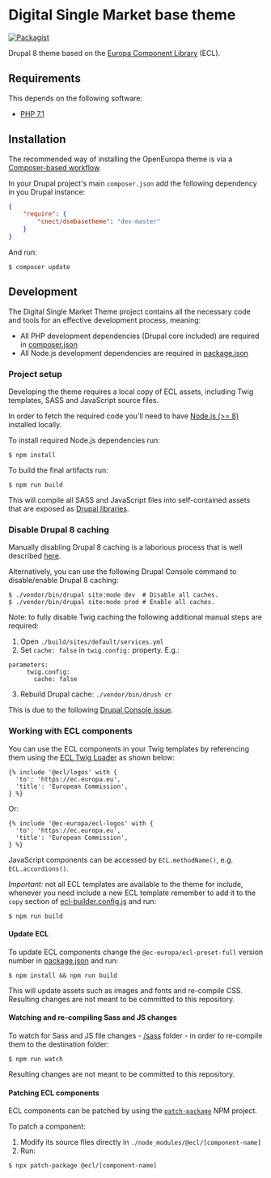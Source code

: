 # Digital Single Market base theme

[![Packagist](https://img.shields.io/badge/Packagist-v1.0.0--alpha-orange.svg)](https://packagist.org/packages/cnect/dsmbasetheme)

Drupal 8 theme based on the [Europa Component Library][1] (ECL).

## Requirements

This depends on the following software:

* [PHP 7.1](http://php.net/)

## Installation

The recommended way of installing the OpenEuropa theme is via a [Composer-based workflow][2].

In your Drupal project's main `composer.json` add the following dependency in you Drupal instance:

```json
{
    "require": {
        "cnect/dsmbasetheme": "dev-master"
    }
}
```

And run:

```
$ composer update
```

## Development

The Digital Single Market Theme project contains all the necessary code and tools for an effective development process,
meaning:

- All PHP development dependencies (Drupal core included) are required in [composer.json](composer.json)
- All Node.js development dependencies are required in [package.json](package.json)


### Project setup

Developing the theme requires a local copy of ECL assets, including Twig templates, SASS and JavaScript source files.

In order to fetch the required code you'll need to have [Node.js (>= 8)](https://nodejs.org/en) installed locally.

To install required Node.js dependencies run:

```
$ npm install
```

To build the final artifacts run:

```
$ npm run build
```

This will compile all SASS and JavaScript files into self-contained assets that are exposed as [Drupal libraries][3].

### Disable Drupal 8 caching

Manually disabling Drupal 8 caching is a laborious process that is well described [here][4].

Alternatively, you can use the following Drupal Console command to disable/enable Drupal 8 caching:

```
$ ./vendor/bin/drupal site:mode dev  # Disable all caches.
$ ./vendor/bin/drupal site:mode prod # Enable all caches.
```

Note: to fully disable Twig caching the following additional manual steps are required:

1. Open `./build/sites/default/services.yml`
2. Set `cache: false` in `twig.config:` property. E.g.:
```
parameters:
     twig.config:
       cache: false
 ```
3. Rebuild Drupal cache: `./vendor/bin/drush cr`

This is due to the following [Drupal Console issue][5].

### Working with ECL components

You can use the ECL components in your Twig templates by referencing them using the [ECL Twig Loader][6]
as shown below:

```twig
{% include '@ecl/logos' with {
  'to': 'https://ec.europa.eu',
  'title': 'European Commission',
} %}
```

Or:

```twig
{% include '@ec-europa/ecl-logos' with {
  'to': 'https://ec.europa.eu',
  'title': 'European Commission',
} %}
```

JavaScript components can be accessed by `ECL.methodName()`, e.g. `ECL.accordions()`.

*Important:* not all ECL templates are available to the theme for include, whenever you need include a new ECL template
remember to add it to the `copy` section of [ecl-builder.config.js](ecl-builder.config.js) and run:

```
$ npm run build
```

#### Update ECL

To update ECL components change the `@ec-europa/ecl-preset-full` version number in [package.json](package.json) and run:

```
$ npm install && npm run build
```

This will update assets such as images and fonts and re-compile CSS. Resulting changes are not meant to be committed to
this repository.

#### Watching and re-compiling Sass and JS changes

To watch for Sass and JS file changes - [/sass](/sass) folder - in order to re-compile them to the destination folder:

```
$ npm run watch
```

Resulting changes are not meant to be committed to this repository.

#### Patching ECL components

ECL components can be patched by using the [`patch-package`][7] NPM project.

To patch a component:

1. Modify its source files directly in `./node_modules/@ecl/[component-name]`
2. Run:

```
$ npx patch-package @ecl/[component-name]
```

[1]: https://github.com/ec-europa/europa-component-library
[2]: https://www.drupal.org/docs/develop/using-composer/using-composer-to-manage-drupal-site-dependencies#managing-contributed
[3]: https://www.drupal.org/docs/8/theming-drupal-8/adding-stylesheets-css-and-javascript-js-to-a-drupal-8-theme
[4]: https://www.drupal.org/node/2598914
[5]: https://github.com/hechoendrupal/drupal-console/issues/3854
[6]: https://github.com/openeuropa/ecl-twig-loader
[7]: https://www.npmjs.com/package/patch-package
